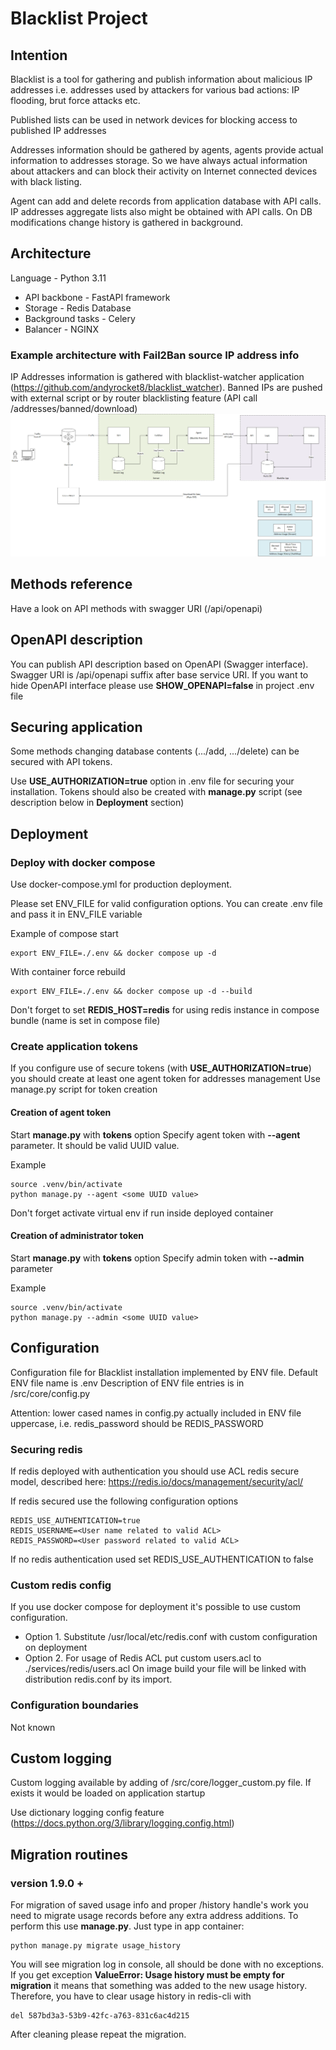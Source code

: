 # Blacklist Project
## Intention
Blacklist is a tool for gathering and publish information about malicious IP addresses i.e. addresses used by attackers for various bad actions: IP flooding, brut force attacks etc.

Published lists can be used in network devices for blocking access to published IP addresses

Addresses information should be gathered by agents, agents provide actual information to addresses storage.
So we have always actual information about attackers and can block their activity on Internet connected devices with black listing.

Agent can add and delete records from application database with API calls.
IP addresses aggregate lists also might be obtained with API calls.
On DB modifications change history is gathered in background.

## Architecture
Language - Python 3.11

* API backbone - FastAPI framework
* Storage - Redis Database
* Background tasks - Celery
* Balancer - NGINX

### Example architecture with Fail2Ban source IP address info
IP Addresses information is gathered with blacklist-watcher application (https://github.com/andyrocket8/blacklist_watcher).
Banned IPs are pushed with external script or by router blacklisting feature (API call /addresses/banned/download)
![Blacklist architecture.png](Blacklist%20Architecture.png)

## Methods reference
Have a look on API methods with swagger URI (/api/openapi)

## OpenAPI description
You can publish API description based on OpenAPI (Swagger interface). Swagger URI is /api/openapi suffix after base service URI.
If you want to hide OpenAPI interface please use **SHOW_OPENAPI=false** in project .env file

## Securing application
Some methods changing database contents (.../add, .../delete) can be secured with API tokens.

Use **USE_AUTHORIZATION=true** option in .env file for securing your installation.
Tokens should also be created with **manage.py** script (see description below in **Deployment** section)

## Deployment

### Deploy with docker compose
Use docker-compose.yml for production deployment.

Please set ENV_FILE for valid configuration options. You can create .env file and pass it in ENV_FILE variable

Example of compose start
```
export ENV_FILE=./.env && docker compose up -d
```

With container force rebuild
```
export ENV_FILE=./.env && docker compose up -d --build
```
Don't forget to set **REDIS_HOST=redis** for using redis instance in compose bundle (name is set in compose file)

### Create application tokens
If you configure use of secure tokens (with **USE_AUTHORIZATION=true**) you should create at least one agent token for addresses management
Use manage.py script for token creation

#### Creation of agent token
Start **manage.py** with **tokens** option
Specify agent token with **--agent** parameter. It should be valid UUID value.

Example
```
source .venv/bin/activate
python manage.py --agent <some UUID value>
```
Don't forget activate virtual env if run inside deployed container
#### Creation of administrator token
Start **manage.py** with **tokens** option
Specify admin token with **--admin** parameter

Example
```
source .venv/bin/activate
python manage.py --admin <some UUID value>
```

## Configuration
Configuration file for Blacklist installation implemented by ENV file.
Default ENV file name is .env
Description of ENV file entries is in /src/core/config.py

Attention: lower cased names in config.py actually included in ENV file uppercase, i.e. redis_password should be REDIS_PASSWORD

### Securing redis
If redis deployed with authentication you should use ACL redis secure model, described here: https://redis.io/docs/management/security/acl/

If redis secured use the following configuration options
```
REDIS_USE_AUTHENTICATION=true
REDIS_USERNAME=<User name related to valid ACL>
REDIS_PASSWORD=<User password related to valid ACL>
```

If no redis authentication used set REDIS_USE_AUTHENTICATION to false

### Custom redis config
If you use docker compose for deployment it's possible to use custom configuration.
- Option 1. Substitute /usr/local/etc/redis.conf with custom configuration on deployment
- Option 2. For usage of Redis ACL put custom users.acl to ./services/redis/users.acl
On image build your file will be linked with distribution redis.conf by its import.


### Configuration boundaries
Not known

## Custom logging
Custom logging available by adding of /src/core/logger_custom.py file.
If exists it would be loaded on application startup

Use dictionary logging config feature (https://docs.python.org/3/library/logging.config.html)

## Migration routines
### version 1.9.0 +

For migration of saved usage info and proper /history handle's work you need to migrate usage records before any extra address additions.
To perform this use **manage.py**.
Just type in app container:
```commandline
python manage.py migrate usage_history
```
You will see migration log in console, all should be done with no exceptions.
If you get exception **ValueError: Usage history must be empty for migration** it means that something was added to the new usage history.
Therefore, you have to clear usage history in redis-cli with
```
del 587bd3a3-53b9-42fc-a763-831c6ac4d215
```
After cleaning please repeat the migration.
